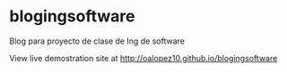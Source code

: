 # blogingsoftware
Blog para proyecto de clase de Ing de software

View live demostration site at http://oalopez10.github.io/blogingsoftware
